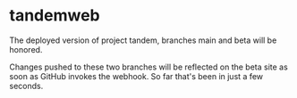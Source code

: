 # tandemweb

The deployed version of project tandem, branches main and beta will be honored.

Changes pushed to these two branches will be reflected on the beta site as soon as GitHub invokes the webhook. So far that's been in just a few seconds.
